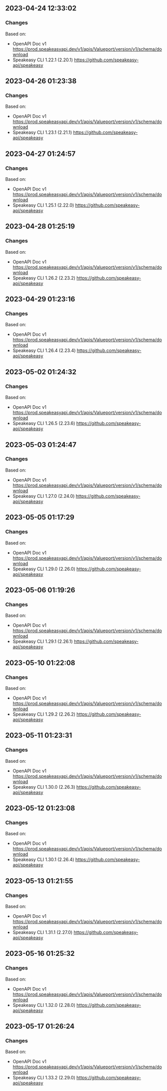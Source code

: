 

## 2023-04-24 12:33:02
### Changes
Based on:
- OpenAPI Doc v1 https://prod.speakeasyapi.dev/v1/apis/Valueport/version/v1/schema/download
- Speakeasy CLI 1.22.1 (2.20.1) https://github.com/speakeasy-api/speakeasy

## 2023-04-26 01:23:38
### Changes
Based on:
- OpenAPI Doc v1 https://prod.speakeasyapi.dev/v1/apis/Valueport/version/v1/schema/download
- Speakeasy CLI 1.23.1 (2.21.1) https://github.com/speakeasy-api/speakeasy

## 2023-04-27 01:24:57
### Changes
Based on:
- OpenAPI Doc v1 https://prod.speakeasyapi.dev/v1/apis/Valueport/version/v1/schema/download
- Speakeasy CLI 1.25.1 (2.22.0) https://github.com/speakeasy-api/speakeasy

## 2023-04-28 01:25:19
### Changes
Based on:
- OpenAPI Doc v1 https://prod.speakeasyapi.dev/v1/apis/Valueport/version/v1/schema/download
- Speakeasy CLI 1.26.2 (2.23.2) https://github.com/speakeasy-api/speakeasy

## 2023-04-29 01:23:16
### Changes
Based on:
- OpenAPI Doc v1 https://prod.speakeasyapi.dev/v1/apis/Valueport/version/v1/schema/download
- Speakeasy CLI 1.26.4 (2.23.4) https://github.com/speakeasy-api/speakeasy

## 2023-05-02 01:24:32
### Changes
Based on:
- OpenAPI Doc v1 https://prod.speakeasyapi.dev/v1/apis/Valueport/version/v1/schema/download
- Speakeasy CLI 1.26.5 (2.23.6) https://github.com/speakeasy-api/speakeasy

## 2023-05-03 01:24:47
### Changes
Based on:
- OpenAPI Doc v1 https://prod.speakeasyapi.dev/v1/apis/Valueport/version/v1/schema/download
- Speakeasy CLI 1.27.0 (2.24.0) https://github.com/speakeasy-api/speakeasy

## 2023-05-05 01:17:29
### Changes
Based on:
- OpenAPI Doc v1 https://prod.speakeasyapi.dev/v1/apis/Valueport/version/v1/schema/download
- Speakeasy CLI 1.29.0 (2.26.0) https://github.com/speakeasy-api/speakeasy

## 2023-05-06 01:19:26
### Changes
Based on:
- OpenAPI Doc v1 https://prod.speakeasyapi.dev/v1/apis/Valueport/version/v1/schema/download
- Speakeasy CLI 1.29.1 (2.26.1) https://github.com/speakeasy-api/speakeasy

## 2023-05-10 01:22:08
### Changes
Based on:
- OpenAPI Doc v1 https://prod.speakeasyapi.dev/v1/apis/Valueport/version/v1/schema/download
- Speakeasy CLI 1.29.2 (2.26.2) https://github.com/speakeasy-api/speakeasy

## 2023-05-11 01:23:31
### Changes
Based on:
- OpenAPI Doc v1 https://prod.speakeasyapi.dev/v1/apis/Valueport/version/v1/schema/download
- Speakeasy CLI 1.30.0 (2.26.3) https://github.com/speakeasy-api/speakeasy

## 2023-05-12 01:23:08
### Changes
Based on:
- OpenAPI Doc v1 https://prod.speakeasyapi.dev/v1/apis/Valueport/version/v1/schema/download
- Speakeasy CLI 1.30.1 (2.26.4) https://github.com/speakeasy-api/speakeasy

## 2023-05-13 01:21:55
### Changes
Based on:
- OpenAPI Doc v1 https://prod.speakeasyapi.dev/v1/apis/Valueport/version/v1/schema/download
- Speakeasy CLI 1.31.1 (2.27.0) https://github.com/speakeasy-api/speakeasy

## 2023-05-16 01:25:32
### Changes
Based on:
- OpenAPI Doc v1 https://prod.speakeasyapi.dev/v1/apis/Valueport/version/v1/schema/download
- Speakeasy CLI 1.32.0 (2.28.0) https://github.com/speakeasy-api/speakeasy

## 2023-05-17 01:26:24
### Changes
Based on:
- OpenAPI Doc v1 https://prod.speakeasyapi.dev/v1/apis/Valueport/version/v1/schema/download
- Speakeasy CLI 1.33.2 (2.29.0) https://github.com/speakeasy-api/speakeasy